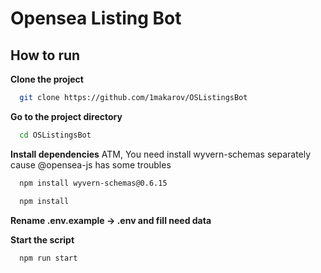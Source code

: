 # Opensea Listing Bot
## How to run

**Clone the project**

```bash
  git clone https://github.com/1makarov/OSListingsBot
```

**Go to the project directory**

```bash
  cd OSListingsBot
```

**Install dependencies**
ATM, You need install wyvern-schemas separately cause @opensea-js has some troubles

```bash
  npm install wyvern-schemas@0.6.15
```
```bash
  npm install
```
**Rename .env.example -> .env and fill need data**

**Start the script**

```bash
  npm run start
```

